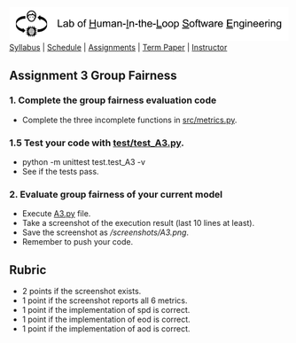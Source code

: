 [<img width=900 src="../img/title.png?raw=yes">](README.md)   
[Syllabus](../README.md) |
[Schedule](../schedule.md) |
[Assignments](README.md) |
[Term Paper](../termpaper/README.md) |
[Instructor](http://zhe-yu.github.io) 

## Assignment 3 Group Fairness
### 1. Complete the group fairness evaluation code

- Complete the three incomplete functions in [src/metrics.py](src/metrics.py).
  
### 1.5 Test your code with [test/test_A3.py](test/test_A3.py).
- python -m unittest test.test_A3 -v
- See if the tests pass.

### 2. Evaluate group fairness of your current model
- Execute [A3.py](src/A3.py) file.
- Take a screenshot of the execution result (last 10 lines at least).
- Save the screenshot as _/screenshots/A3.png_.
- Remember to push your code.

## Rubric
- 2 points if the screenshot exists.
- 1 point if the screenshot reports all 6 metrics.
- 1 point if the implementation of spd is correct.
- 1 point if the implementation of eod is correct.
- 1 point if the implementation of aod is correct.
